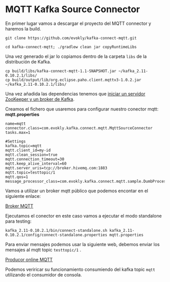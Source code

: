 # MQTT Kafka Source Connector

En primer lugar vamos a descargar el proyecto del MQTT connector y haremos la build.

```
git clone https://github.com/evokly/kafka-connect-mqtt.git
```

```
cd kafka-connect-mqtt; ./gradlew clean jar copyRuntimeLibs
```

Una vez generado el jar lo copiamos dentro de la carpeta `libs` de la distribución de Kafka.

```
cp build/libs/kafka-connect-mqtt-1.1-SNAPSHOT.jar ~/kafka_2.11-0.10.2.1/libs/
cp build/output/lib/org.eclipse.paho.client.mqttv3-1.0.2.jar ~/kafka_2.11-0.10.2.1/libs/
```

Una vez añadida las dependencias tenemos que [iniciar un servidor ZooKeeper y un broker de Kafka](https://github.com/andresgomezfrr/big-data-md/blob/master/kafka/1.arquitectura/zookeeper-kafka.md).

Creamos el fichero que usaremos para configurar nuestro conector mqtt:
**mqtt.properties**

```properties
name=mqtt
connector.class=com.evokly.kafka.connect.mqtt.MqttSourceConnector
tasks.max=1

#Settings
kafka.topic=mqtt
mqtt.client_id=my-id
mqtt.clean_session=true
mqtt.connection_timeout=30
mqtt.keep_alive_interval=60
mqtt.server_uris=tcp://broker.hivemq.com:1883
mqtt.topic=testtopic/1
mqtt.qos=1
message_processor_class=com.evokly.kafka.connect.mqtt.sample.DumbProcessor
```

Vamos a utilizar un broker mqtt público que podemos encontar en el siguiente enlace:

[Broker MQTT](http://www.hivemq.com/try-out/)

Ejecutamos el conector en este caso vamos a ejecutar el modo standalone para testing:

```
kafka_2.11-0.10.2.1/bin/connect-standalone.sh kafka_2.11-0.10.2.1/config/connect-standalone.properties mqtt.properties
```

Para enviar mensajes podemos usar la siguiente web, debemos enviar los mensajes al mqtt topic `testtopic/1` .

[Producor online MQTT](http://www.hivemq.com/demos/websocket-client/)

Podemos veriricar su funcionamiento consumiendo del kafka topic `mqtt` utilizando el consumidor de consola.
